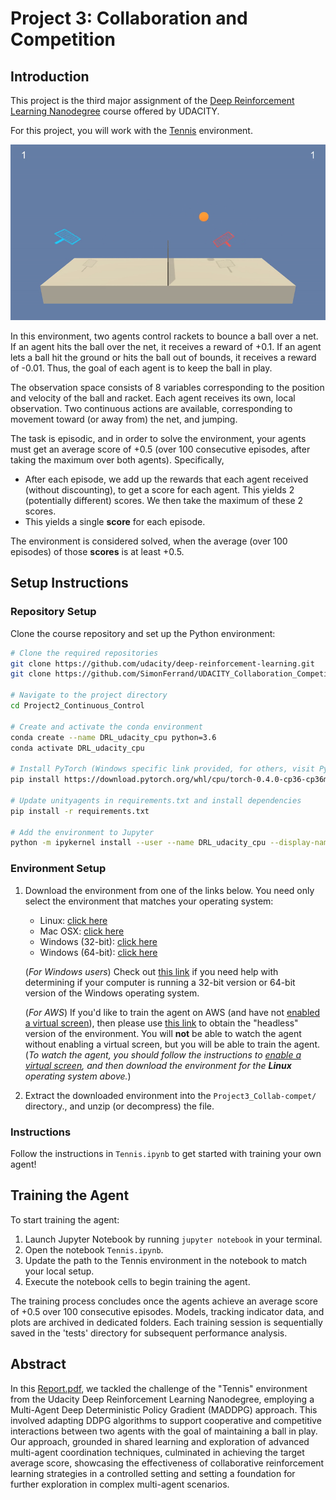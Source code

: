 [//]: # (Image References)

[image1]: ./reports/gif_tennis_800px.gif "Trained Agent"

# Project 3: Collaboration and Competition

## Introduction

This project is the third major assignment of the [Deep Reinforcement Learning Nanodegree](https://www.udacity.com/course/deep-reinforcement-learning-nanodegree--nd893) course offered by UDACITY.

For this project, you will work with the [Tennis](https://github.com/Unity-Technologies/ml-agents/blob/master/docs/Learning-Environment-Examples.md#tennis) environment.

![Trained Agent][image1]

In this environment, two agents control rackets to bounce a ball over a net. If an agent hits the ball over the net, it receives a reward of +0.1.  If an agent lets a ball hit the ground or hits the ball out of bounds, it receives a reward of -0.01.  Thus, the goal of each agent is to keep the ball in play.

The observation space consists of 8 variables corresponding to the position and velocity of the ball and racket. Each agent receives its own, local observation.  Two continuous actions are available, corresponding to movement toward (or away from) the net, and jumping. 

The task is episodic, and in order to solve the environment, your agents must get an average score of +0.5 (over 100 consecutive episodes, after taking the maximum over both agents). Specifically,

- After each episode, we add up the rewards that each agent received (without discounting), to get a score for each agent. This yields 2 (potentially different) scores. We then take the maximum of these 2 scores.
- This yields a single **score** for each episode.

The environment is considered solved, when the average (over 100 episodes) of those **scores** is at least +0.5.

## Setup Instructions

### Repository Setup

Clone the course repository and set up the Python environment:

```bash
# Clone the required repositories
git clone https://github.com/udacity/deep-reinforcement-learning.git
git clone https://github.com/SimonFerrand/UDACITY_Collaboration_Competition_MADDPG.git

# Navigate to the project directory
cd Project2_Continuous_Control

# Create and activate the conda environment
conda create --name DRL_udacity_cpu python=3.6
conda activate DRL_udacity_cpu

# Install PyTorch (Windows specific link provided, for others, visit PyTorch's previous versions page)
pip install https://download.pytorch.org/whl/cpu/torch-0.4.0-cp36-cp36m-win_amd64.whl

# Update unityagents in requirements.txt and install dependencies
pip install -r requirements.txt

# Add the environment to Jupyter
python -m ipykernel install --user --name DRL_udacity_cpu --display-name "Python 3.6 (DRL_udacity_cpu)"
```

### Environment Setup

1. Download the environment from one of the links below.  You need only select the environment that matches your operating system:
    - Linux: [click here](https://s3-us-west-1.amazonaws.com/udacity-drlnd/P3/Tennis/Tennis_Linux.zip)
    - Mac OSX: [click here](https://s3-us-west-1.amazonaws.com/udacity-drlnd/P3/Tennis/Tennis.app.zip)
    - Windows (32-bit): [click here](https://s3-us-west-1.amazonaws.com/udacity-drlnd/P3/Tennis/Tennis_Windows_x86.zip)
    - Windows (64-bit): [click here](https://s3-us-west-1.amazonaws.com/udacity-drlnd/P3/Tennis/Tennis_Windows_x86_64.zip)
    
    (_For Windows users_) Check out [this link](https://support.microsoft.com/en-us/help/827218/how-to-determine-whether-a-computer-is-running-a-32-bit-version-or-64) if you need help with determining if your computer is running a 32-bit version or 64-bit version of the Windows operating system.

    (_For AWS_) If you'd like to train the agent on AWS (and have not [enabled a virtual screen](https://github.com/Unity-Technologies/ml-agents/blob/master/docs/Training-on-Amazon-Web-Service.md)), then please use [this link](https://s3-us-west-1.amazonaws.com/udacity-drlnd/P3/Tennis/Tennis_Linux_NoVis.zip) to obtain the "headless" version of the environment.  You will **not** be able to watch the agent without enabling a virtual screen, but you will be able to train the agent.  (_To watch the agent, you should follow the instructions to [enable a virtual screen](https://github.com/Unity-Technologies/ml-agents/blob/master/docs/Training-on-Amazon-Web-Service.md), and then download the environment for the **Linux** operating system above._)

2. Extract the downloaded environment into the `Project3_Collab-compet/` directory., and unzip (or decompress) the file. 


### Instructions

Follow the instructions in `Tennis.ipynb` to get started with training your own agent!  

## Training the Agent

To start training the agent:

1. Launch Jupyter Notebook by running `jupyter notebook` in your terminal.
2. Open the notebook `Tennis.ipynb`.
3. Update the path to the Tennis environment in the notebook to match your local setup.
4. Execute the notebook cells to begin training the agent.

The training process concludes once the agents achieve an average score of +0.5 over 100 consecutive episodes. Models, tracking indicator data, and plots are archived in dedicated folders. Each training session is sequentially saved in the 'tests' directory for subsequent performance analysis.

## Abstract

In this [Report.pdf](./reports/Report.pdf), we tackled the challenge of the "Tennis" environment from the Udacity Deep Reinforcement Learning Nanodegree, employing a Multi-Agent Deep Deterministic Policy Gradient (MADDPG) approach. This involved adapting DDPG algorithms to support cooperative and competitive interactions between two agents with the goal of maintaining a ball in play. Our approach, grounded in shared learning and exploration of advanced multi-agent coordination techniques, culminated in achieving the target average score, showcasing the effectiveness of collaborative reinforcement learning strategies in a controlled setting and setting a foundation for further exploration in complex multi-agent scenarios.
